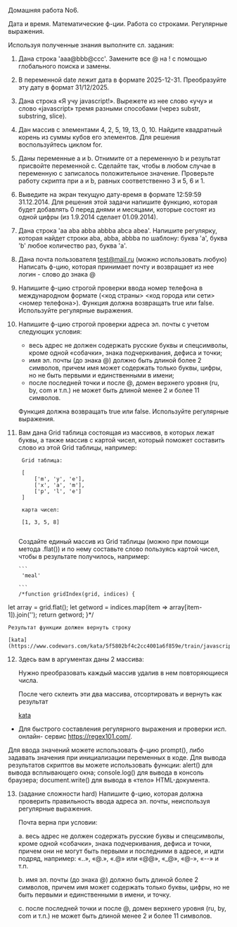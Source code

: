 Домашняя работа No6. 

Дата и время. Математические ф-ции. Работа со
строками. Регулярные выражения.

Используя полученные знания выполните сл. задания:

1. Дана строка 'aaa@bbb@ccc'. Замените все @ на ! с помощью глобального
поиска и замены.

2. В переменной date лежит дата в формате 2025-12-31. Преобразуйте эту
дату в формат 31/12/2025.

3. Дана строка «Я учу javascript!». Вырежете из нее слово «учу» и слово
«javascript» тремя разными способами (через substr, substring, slice).

4. Дан массив с элементами 4, 2, 5, 19, 13, 0, 10. Найдите квадратный корень
из суммы кубов его элементов. Для решения воспользуйтесь циклом for.

5. Даны переменные a и b. Отнимите от a переменную b и результат
присвойте переменной c. Сделайте так, чтобы в любом случае в переменную
c записалось положительное значение. Проверьте работу скрипта при a и b,
равных соответственно 3 и 5, 6 и 1.

6. Выведите на экран текущую дату-время в формате 12:59:59 31.12.2014.
Для решения этой задачи напишите функцию, которая будет добавлять 0
перед днями и месяцами, которые состоят из одной цифры (из 1.9.2014
сделает 01.09.2014).

7. Дана строка 'aa aba abba abbba abca abea'. Напишите регулярку, которая
найдет строки aba, abba, abbba по шаблону: буква 'a', буква 'b' любое
количество раз, буква 'a'.

8. Дана почта пользователя test@mail.ru (можно использовать любую)
Написать ф-цию, которая принимает почту и возвращает из нее логин -
слово до знака @

9. Напишите ф-цию строгой проверки ввода номер телефона в
международном формате (<код страны> <код города или сети> <номер
телефона>). Функция должна возвращать true или false. Используйте
регулярные выражения.

10. Напишите ф-цию строгой проверки адреса эл. почты с учетом следующих
условия:
    - весь адрес не должен содержать русские буквы и спецсимволы, кроме
    одной «собачки», знака подчеркивания, дефиса и точки;
    - имя эл. почты (до знака @) должно быть длиной более 2 символов, причем
    имя может содержать только буквы, цифры, но не быть первыми и
    единственными в имени;
    - после последней точки и после @, домен верхнего уровня (ru, by, com и т.п.)
    не может быть длиной менее 2 и более 11 символов.
   
    Функция должна возвращать true или false. Используйте регулярные
    выражения.

11. Вам дана Grid таблица состоящая из массивов, в которых лежат буквы, а также массив с картой чисел, который поможет составить слово из этой Grid таблицы, например: 

    ```
     Grid таблица: 
    
     [
         ['m', 'y', 'e'], 
         ['x', 'a', 'm'], 
         ['p', 'l', 'e']
     ]
     
     карта чисел: 
     
     [1, 3, 5, 8]
     
    ```
    Создайте единый массив из Grid таблицы (можно при помощи метода .flat()) и по нему составьте слово пользуясь картой чисел, чтобы в результате получилось, например:
    
        ```
         'meal'
         
        ```
        /*function gridIndex(grid, indices) {
  let array = grid.flat();
  let getword = indices.map(item => array[item-1]).join('');
  return getword;
}*/


    Результат функции должен вернуть строку
    
    [kata](https://www.codewars.com/kata/5f5802bf4c2cc4001a6f859e/train/javascript)
    
12. Здесь вам в аргументах даны 2 массива: 
    
    Нужно преобразовать каждый массив удалив в нем повторяющиеся числа.
    
    После чего склеить эти два массива, отсортировать и вернуть как результат

    [kata](https://www.codewars.com/kata/56d949281b5fdc7666000004/train/javascript)
    

* Для быстрого составления регулярного выражения и проверки исп. онлайн-
сервис https://regex101.com/.

Для ввода значений можете использовать ф-цию prompt(), либо задавать
значения при инициализации переменных в коде.
Для вывода результатов скриптов вы можете использовать функции: alert()
для вывода всплывающего окна; console.log() для вывода в консоль браузера;
document.write() для вывода в «тело» HTML-документа.


13. (задание сложности hard)
    Напишите ф-цию, которая должна проверить правильность ввода адреса
    эл. почты, неиспользуя регулярные выражения. 
    
    Почта верна при условии:
    
    a. весь адрес не должен содержать русские буквы и спецсимволы, кроме
    одной «собачки», знака подчеркивания, дефиса и точки, причем они не могут
    быть первыми и последними в адресе, и идти подряд, например: «..», «@.»,
    «.@» или «@@», «_@», «@-», «--» и т.п.
    
    b. имя эл. почты (до знака @) должно быть длиной более 2 символов, причем
    имя может содержать только буквы, цифры, но не быть первыми и
    единственными в имени, и точку.
    
    c. после последней точки и после @, домен верхнего уровня (ru, by, com и
    т.п.) не может быть длиной менее 2 и более 11 символов. 

